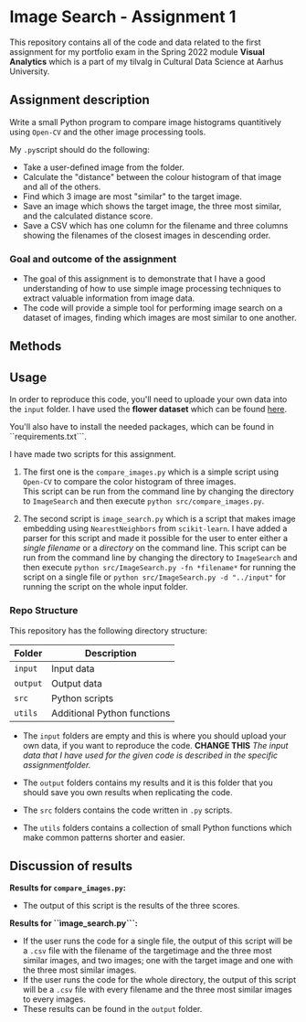 # Image Search - Assignment 1
This repository contains all of the code and data related to the first assignment for my portfolio exam in the Spring 2022 module **Visual Analytics** which is a part of my tilvalg in Cultural Data Science at Aarhus University.  


## Assignment description 
Write a small Python program to compare image histograms quantitively using ```Open-CV``` and the other image processing tools.

My ```.py```script should do the following:
- Take a user-defined image from the folder.
- Calculate the "distance" between the colour histogram of that image and all of the others.
- Find which 3 image are most "similar" to the target image.
- Save an image which shows the target image, the three most similar, and the calculated distance score.
- Save a CSV which has one column for the filename and three columns showing the filenames of the closest images in descending order.


### Goal and outcome of the assignment 
- The goal of this assignment is to demonstrate that I have a good understanding of how to use simple image processing techniques to extract valuable information 
from image data.
- The code will provide a simple tool for performing image search on a dataset of images, finding which images are most similar to one another.


## Methods  



## Usage
In order to reproduce this code, you'll need to uploade your own data into the ```input``` folder. 
I have used the **flower dataset** which can be found [here](https://www.robots.ox.ac.uk/~vgg/data/flowers/102/).  

You'll also have to install the needed packages, which can be found in ``requirements.txt```. 

I have made two scripts for this assignment. 
1. The first one is the ```compare_images.py``` which is a simple script using ```Open-CV``` to compare the color histogram of three images.  
This script can be run from the command line by changing the directory to ```ImageSearch``` and then execute ```python src/compare_images.py```.   

2. The second script is ```image_search.py``` which is a script that makes image embedding using ```NearestNeighbors``` from ```scikit-learn```. 
I have added a parser for this script and made it possible for the user to enter either a *single filename* or a *directory* on the command line. This script can be run from the command line by changing the directory to ```ImageSearch``` and then execute ```python src/ImageSearch.py -fn *filename*``` for running the script on a single file or ```python src/ImageSearch.py -d "../input"``` for running the script on the whole input folder.  
 

### Repo Structure  
This repository has the following directory structure:  

| **Folder** | **Description** |
| ----------- | ----------- |
| ```input``` | Input data |
| ```output``` | Output data |
| ```src``` | Python scripts |
| ```utils``` | Additional Python functions |


- The ```input``` folders are empty and this is where you should upload your own data, if you want to reproduce the code. **CHANGE THIS** *The input data that I have used for the given code is described in the specific assignmentfolder.*

- The ```output``` folders contains my results and it is this folder that you should save you own results when replicating the code. 

- The ```src``` folders contains the code written in ```.py``` scripts. 

- The ```utils``` folders contains a collection of small Python functions which make common patterns shorter and easier. 


## Discussion of results 
**Results for ```compare_images.py```:**
- The output of this script is the results of the three scores.   

**Results for ``ìmage_search.py```:**
- If the user runs the code for a single file, the output of this script will be a ```.csv``` file with the filename of the targetimage and the three most similar images, and two images; one with the target image and one with the three most similar images.  
- If the user runs the code for the whole directory, the output of this script will be a ```.csv``` file with every filename and the three most similar images to every images. 
 - These results can be found in the ```output``` folder. 
